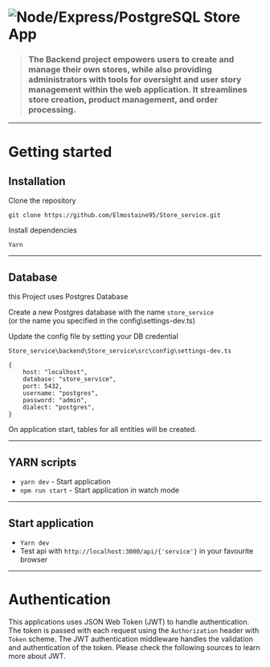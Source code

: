 # ![Node/Express/PostgreSQL Store App](/backend/Store_service/repo/project-logo.webp/project-logo.webp)


> ### The Backend project empowers users to create and manage their own stores, while also providing administrators with tools for oversight and user story management within the web application. It streamlines store creation, product management, and order processing.


----------

# Getting started

## Installation

Clone the repository

    git clone https://github.com/Elmostaine95/Store_service.git
    
Install dependencies
    
    Yarn
    
----------

## Database

this Project uses Postgres Database

Create a new Postgres database with the name `store_service`\
(or the name you specified in the config\settings-dev.ts)
    
Update the config file by setting your DB credential

    Store_service\backend\Store_service\src\config\settings-dev.ts
    
    {
        host: "localhost",
        database: "store_service",
        port: 5432,
        username: "postgres",
        password: "admin",
        dialect: "postgres",
    }
    
On application start, tables for all entities will be created.


----------

## YARN scripts

- `yarn dev` - Start application
- `npm run start` - Start application in watch mode

----------

## Start application

- `Yarn dev`
- Test api with `http://localhost:3000/api/{'service'}` in your favourite browser

----------

# Authentication
 
This applications uses JSON Web Token (JWT) to handle authentication. The token is passed with each request using the `Authorization` header with `Token` scheme. The JWT authentication middleware handles the validation and authentication of the token. Please check the following sources to learn more about JWT.
    